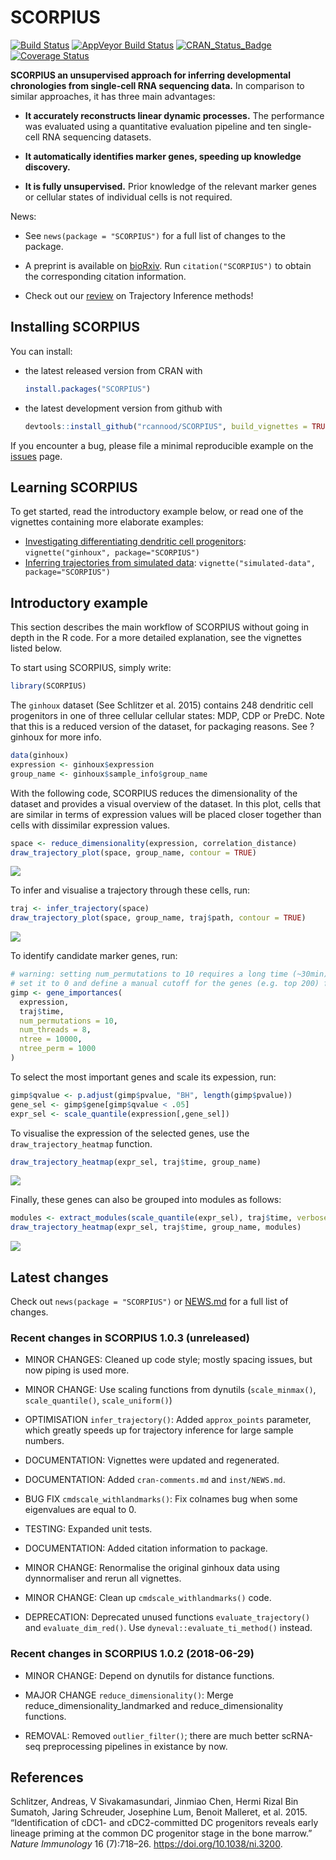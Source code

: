 
# SCORPIUS

[![Build
Status](https://travis-ci.org/rcannood/SCORPIUS.svg?branch=master)](https://travis-ci.org/rcannood/SCORPIUS)
[![AppVeyor Build
Status](https://ci.appveyor.com/api/projects/status/github/rcannood/SCORPIUS?branch=master&svg=true)](https://ci.appveyor.com/project/rcannood/SCORPIUS)
[![CRAN\_Status\_Badge](https://www.r-pkg.org/badges/version/SCORPIUS)](https://cran.r-project.org/package=SCORPIUS)
[![Coverage
Status](https://codecov.io/gh/rcannood/SCORPIUS/branch/master/graph/badge.svg)](https://codecov.io/gh/rcannood/SCORPIUS?branch=master)

**SCORPIUS an unsupervised approach for inferring developmental
chronologies from single-cell RNA sequencing data.** In comparison to
similar approaches, it has three main advantages:

  - **It accurately reconstructs linear dynamic processes.** The
    performance was evaluated using a quantitative evaluation pipeline
    and ten single-cell RNA sequencing datasets.

  - **It automatically identifies marker genes, speeding up knowledge
    discovery.**

  - **It is fully unsupervised.** Prior knowledge of the relevant marker
    genes or cellular states of individual cells is not required.

News:

  - See `news(package = "SCORPIUS")` for a full list of changes to the
    package.

  - A preprint is available on
    [bioRxiv](http://biorxiv.org/content/early/2016/10/07/079509). Run
    `citation("SCORPIUS")` to obtain the corresponding citation
    information.

  - Check out our
    [review](https://www.biorxiv.org/content/early/2018/03/05/276907) on
    Trajectory Inference methods\!

## Installing SCORPIUS

You can install:

  - the latest released version from CRAN with
    
    ``` r
    install.packages("SCORPIUS")
    ```

  - the latest development version from github
    with
    
    ``` r
    devtools::install_github("rcannood/SCORPIUS", build_vignettes = TRUE)
    ```

If you encounter a bug, please file a minimal reproducible example on
the [issues](https://github.com/rcannood/SCORPIUS/issues) page.

## Learning SCORPIUS

To get started, read the introductory example below, or read one of the
vignettes containing more elaborate examples:

  - [Investigating differentiating dendritic cell
    progenitors](vignettes/ginhoux.md): `vignette("ginhoux",
    package="SCORPIUS")`
  - [Inferring trajectories from simulated
    data](vignettes/simulated-data.md): `vignette("simulated-data",
    package="SCORPIUS")`

## Introductory example

This section describes the main workflow of SCORPIUS without going in
depth in the R code. For a more detailed explanation, see the vignettes
listed below.

To start using SCORPIUS, simply write:

``` r
library(SCORPIUS)
```

The `ginhoux` dataset (See Schlitzer et al. 2015) contains 248 dendritic
cell progenitors in one of three cellular cellular states: MDP, CDP or
PreDC. Note that this is a reduced version of the dataset, for packaging
reasons. See ?ginhoux for more info.

``` r
data(ginhoux)
expression <- ginhoux$expression
group_name <- ginhoux$sample_info$group_name
```

With the following code, SCORPIUS reduces the dimensionality of the
dataset and provides a visual overview of the dataset. In this plot,
cells that are similar in terms of expression values will be placed
closer together than cells with dissimilar expression values.

``` r
space <- reduce_dimensionality(expression, correlation_distance)
draw_trajectory_plot(space, group_name, contour = TRUE)
```

![](man/figures/README_reduce_dimensionality-1.png)<!-- -->

To infer and visualise a trajectory through these cells, run:

``` r
traj <- infer_trajectory(space)
draw_trajectory_plot(space, group_name, traj$path, contour = TRUE)
```

![](man/figures/README_infer_trajectory-1.png)<!-- -->

To identify candidate marker genes,
run:

``` r
# warning: setting num_permutations to 10 requires a long time (~30min) to run!
# set it to 0 and define a manual cutoff for the genes (e.g. top 200) for a much shorter execution time.
gimp <- gene_importances(
  expression, 
  traj$time, 
  num_permutations = 10, 
  num_threads = 8, 
  ntree = 10000,
  ntree_perm = 1000
) 
```

To select the most important genes and scale its expession, run:

``` r
gimp$qvalue <- p.adjust(gimp$pvalue, "BH", length(gimp$pvalue))
gene_sel <- gimp$gene[gimp$qvalue < .05]
expr_sel <- scale_quantile(expression[,gene_sel])
```

To visualise the expression of the selected genes, use the
`draw_trajectory_heatmap` function.

``` r
draw_trajectory_heatmap(expr_sel, traj$time, group_name)
```

![](man/figures/README_visualise_tafs-1.png)<!-- -->

Finally, these genes can also be grouped into modules as
follows:

``` r
modules <- extract_modules(scale_quantile(expr_sel), traj$time, verbose = F)
draw_trajectory_heatmap(expr_sel, traj$time, group_name, modules)
```

![](man/figures/README_moduled_tafs-1.png)<!-- -->

## Latest changes

Check out `news(package = "SCORPIUS")` or [NEWS.md](inst/NEWS.md) for a
full list of
changes.

<!-- This section gets automatically generated from inst/NEWS.md, and also generates inst/NEWS -->

### Recent changes in SCORPIUS 1.0.3 (unreleased)

  - MINOR CHANGES: Cleaned up code style; mostly spacing issues, but now
    piping is used more.

  - MINOR CHANGE: Use scaling functions from dynutils (`scale_minmax()`,
    `scale_quantile()`, `scale_uniform()`)

  - OPTIMISATION `infer_trajectory()`: Added `approx_points` parameter,
    which greatly speeds up for trajectory inference for large sample
    numbers.

  - DOCUMENTATION: Vignettes were updated and regenerated.

  - DOCUMENTATION: Added `cran-comments.md` and `inst/NEWS.md`.

  - BUG FIX `cmdscale_withlandmarks()`: Fix colnames bug when some
    eigenvalues are equal to 0.

  - TESTING: Expanded unit tests.

  - DOCUMENTATION: Added citation information to package.

  - MINOR CHANGE: Renormalise the original ginhoux data using
    dynnormaliser and rerun all vignettes.

  - MINOR CHANGE: Clean up `cmdscale_withlandmarks()` code.

  - DEPRECATION: Deprecated unused functions `evaluate_trajectory()` and
    `evaluate_dim_red()`. Use `dyneval::evaluate_ti_method()` instead.

### Recent changes in SCORPIUS 1.0.2 (2018-06-29)

  - MINOR CHANGE: Depend on dynutils for distance functions.

  - MAJOR CHANGE `reduce_dimensionality()`: Merge
    reduce\_dimensionality\_landmarked and reduce\_dimensionality
    functions.

  - REMOVAL: Removed `outlier_filter()`; there are much better scRNA-seq
    preprocessing pipelines in existance by now.

## References

<div id="refs" class="references">

<div id="ref-Schlitzer2015">

Schlitzer, Andreas, V Sivakamasundari, Jinmiao Chen, Hermi Rizal Bin
Sumatoh, Jaring Schreuder, Josephine Lum, Benoit Malleret, et al. 2015.
“Identification of cDC1- and cDC2-committed DC progenitors reveals
early lineage priming at the common DC progenitor stage in the bone
marrow.” *Nature Immunology* 16 (7):718–26.
<https://doi.org/10.1038/ni.3200>.

</div>

</div>
